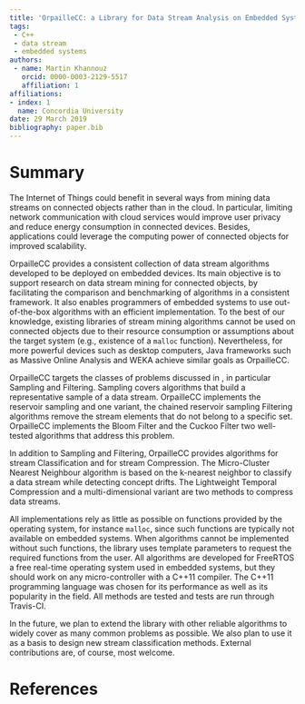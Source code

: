 ```yaml
---
title: 'OrpailleCC: a Library for Data Stream Analysis on Embedded Systems'
tags:
 - C++
 - data stream
 - embedded systems
authors:
 - name: Martin Khannouz
   orcid: 0000-0003-2129-5517
   affiliation: 1
affiliations:
- index: 1
  name: Concordia University
date: 29 March 2019
bibliography: paper.bib
---
```


# Summary

The Internet of Things could benefit in several ways from mining data 
streams on connected objects rather than in the cloud. In particular, 
limiting network communication with cloud services would improve user 
privacy and reduce energy consumption in connected devices. Besides, 
applications could leverage the computing power of connected objects 
for improved scalability.

OrpailleCC provides a consistent collection of data stream algorithms 
developed to be deployed on embedded devices.  Its main objective is to
support research on data stream mining for connected objects,
by facilitating the comparison and benchmarking of algorithms in a 
consistent framework. It also enables programmers of embedded systems to use 
out-of-the-box algorithms with an efficient implementation.
To the best of our knowledge, existing libraries of stream mining
algorithms cannot be used on connected objects due to their resource consumption or
assumptions about the target system (e.g., existence of a `malloc` function).
Nevertheless, for more powerful devices such as desktop computers, Java
frameworks such as Massive Online Analysis and WEKA achieve
similar goals as OrpailleCC.

OrpailleCC targets the classes of problems discussed in ,
 in particular Sampling and 
Filtering. Sampling covers algorithms that 
build a representative sample of a
data stream. OrpailleCC implements the reservoir
sampling  and one variant, the chained reservoir
sampling  Filtering algorithms
remove the stream elements that do not belong to a specific set.
OrpailleCC implements the Bloom Filter  and the Cuckoo
Filter  two well-tested algorithms that address this
problem.

In addition to Sampling and Filtering, OrpailleCC
provides algorithms for stream Classification and for stream Compression. The 
Micro-Cluster Nearest Neighbour algorithm  is based on the 
k-nearest neighbor to classify a data stream while detecting concept 
drifts. The Lightweight Temporal Compression  and a 
multi-dimensional variant  are two methods to compress data 
streams.

All implementations rely as little as possible on functions provided by the 
operating system, for instance `malloc`, since such functions are typically
not available on embedded systems. When algorithms cannot be
implemented without such functions, the library uses template parameters to 
request the required functions from the user.  All algorithms are 
developed for FreeRTOS  a free real-time operating 
system used in embedded systems, but they should work on any 
micro-controller with a C++11 compiler. The C++11 programming language 
was chosen for its performance as well as its popularity in the 
field. All methods are tested and tests are run through Travis-CI.

In the future, we plan to extend the library with other reliable 
algorithms to widely cover as many common problems as possible. We also plan to 
use it as a basis to design new stream classification methods.
External contributions are, of course, most welcome.

# References

